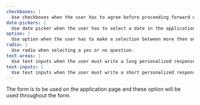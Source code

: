 ```yaml
---
checkboxes: |
  Use checkboxes when the user has to agree before proceeding forward with the submission.
date-pickers: |
  Use date picker when the user has to select a date in the application.
option: |
  Use option when the user has to make a selection between more then one option in a list.
radio: |
  Use radio when selecting a yes or no question.
text-areas: |
  Use text inputs when the user must write a long personalized response to the question.
text-inputs: |
  Use text inputs when the user must write a short personalized response to the question.
---
```


The form is to be used on the application page and these option will be used throughout the form.

